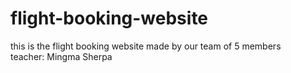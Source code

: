# flight-booking-website
this is the flight booking website made by our team of 5 members
<br>
teacher: Mingma Sherpa

